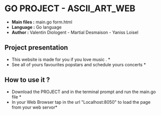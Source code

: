 # GO  PROJECT - ASCII_ART_WEB

* **Main files :** main.go form.html
* **Language :** Go language
* **Author :** Valentin Diologent - Martial Desmaison - Yaniss Loisel


## Project presentation

* This website is made for you if you love music . *
* See all of yours favourites popstars and schedule yours concerts * 

## How to use it ?
* Download the PROJECT and in the terminal prompt and run the main.go file *
* In your Web Browser tap in the url "Localhost:8050" to load the page from your web servor*

